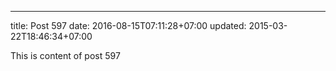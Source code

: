 ---
title: Post 597
date: 2016-08-15T07:11:28+07:00
updated: 2015-03-22T18:46:34+07:00

This is content of post 597